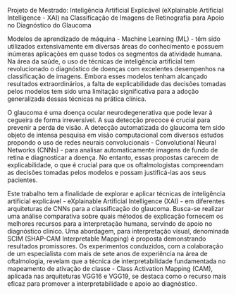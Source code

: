 Projeto de Mestrado: Inteligência Artificial Explicável (eXplainable Artificial Intelligence - XAI) na Classificação de Imagens de Retinografia para Apoio no Diagnóstico do Glaucoma

Modelos de aprendizado de máquina - Machine Learning (ML) - têm sido utilizados extensivamente em diversas áreas do conhecimento e possuem inúmeras aplicações em quase todos os segmentos da atividade humana. Na área da saúde, o uso de técnicas de inteligência artificial tem revolucionado o diagnóstico de doenças com excelentes desempenhos na classificação de imagens. Embora esses modelos tenham alcançado resultados extraordinários, a falta de explicabilidade das decisões tomadas pelos modelos tem sido uma limitação significativa para a adoção generalizada dessas técnicas na prática clínica. 

O glaucoma é uma doença ocular neurodegenerativa que pode levar à cegueira de forma irreversível. A sua detecção precoce é crucial para prevenir a perda de visão. A detecção automatizada do glaucoma tem sido objeto de intensa pesquisa em visão computacional com diversos estudos propondo o uso de redes neurais convolucionais - Convolutional Neural Networks (CNNs) - para analisar automaticamente imagens de fundo de retina e diagnosticar a doença. No entanto, essas propostas carecem de explicabilidade, o que é crucial para que os oftalmologistas compreendam as decisões tomadas pelos modelos e possam justificá-las aos seus pacientes. 

Este trabalho tem a finalidade de explorar e aplicar técnicas de inteligência artificial explicável - eXplainable Artificial Intelligence (XAI) - em diferentes arquiteturas de  CNNs para a classificação do glaucoma. Busca-se realizar uma análise comparativa sobre quais métodos de explicação fornecem os melhores recursos para a interpretação humana, servindo de apoio no diagnóstico clínico. Uma abordagem, para interpretação visual, denominada SCIM (SHAP-CAM Interpretable Mapping) é proposta demonstrando resultados promissores. Os experimentos conduzidos, com a colaboração de um especialista com mais de sete anos de experiência na área de oftalmologia, revelam que a técnica de interpretabilidade fundamentada no mapeamento de ativação de classe - Class Activation Mapping (CAM), aplicada nas arquiteturas VGG16 e VGG19, se destaca como o recurso mais eficaz para promover a interpretabilidade e apoio ao diagnóstico.
